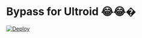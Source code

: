 # Bypass for Ultroid 😂😂�

[![Deploy](https://www.herokucdn.com/deploy/button.svg)](https://heroku.com/deploy?template=https://github.com/TechiError/ubi2quitous-octo-goggles)
